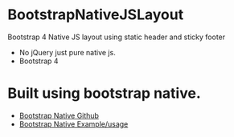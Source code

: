 # BootstrapNativeJSLayout
Bootstrap 4 Native JS layout using static header and sticky footer
* No jQuery just pure native js.
* Bootstrap 4

# Built using bootstrap native. 
* [Bootstrap Native Github](https://github.com/thednp/bootstrap.native)
* [Bootstrap Native Example/usage](http://thednp.github.io/bootstrap.native/)
